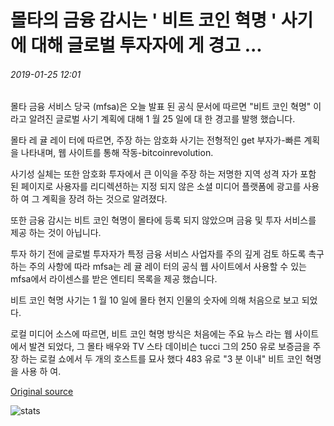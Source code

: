 # 몰타의 금융 감시는 ' 비트 코인 혁명 ' 사기에 대해 글로벌 투자자에 게 경고 ...

###### 2019-01-25 12:01

몰타 금융 서비스 당국 (mfsa)은 오늘 발표 된 공식 문서에 따르면 "비트 코인 혁명" 이라고 알려진 글로벌 사기 계획에 대해 1 월 25 일에 대 한 경고를 발행 했습니다.

몰타 레 귤 레이 터에 따르면, 주장 하는 암호화 사기는 전형적인 get 부자가-빠른 계획을 나타내며, 웹 사이트를 통해 작동-bitcoinrevolution.

사기성 실체는 또한 암호화 투자에서 큰 이익을 주장 하는 저명한 지역 성격 자가 포함 된 페이지로 사용자를 리디렉션하는 지정 되지 않은 소셜 미디어 플랫폼에 광고를 사용 하 여 그 계획을 장려 하는 것으로 알려졌다.

또한 금융 감시는 비트 코인 혁명이 몰타에 등록 되지 않았으며 금융 및 투자 서비스를 제공 하는 것이 아닙니다.

투자 하기 전에 글로벌 투자자가 특정 금융 서비스 사업자를 주의 깊게 검토 하도록 촉구 하는 주의 사항에 따라 mfsa는 레 귤 레이 터의 공식 웹 사이트에서 사용할 수 있는 mfsa에서 라이센스를 받은 엔티티 목록을 제공 했습니다.

비트 코인 혁명 사기는 1 월 10 일에 몰타 현지 인물의 숫자에 의해 처음으로 보고 되었다.

로컬 미디어 소스에 따르면, 비트 코인 혁명 방식은 처음에는 주요 뉴스 라는 웹 사이트에서 발견 되었다, 그 몰타 배우와 TV 스타 데이비슨 tucci 그의 250 유로 보증금을 주장 하는 로컬 쇼에서 두 개의 호스트를 묘사 했다 483 유로 "3 분 이내" 비트 코인 혁명을 사용 하 여.

[Original source](https://cointelegraph.com/news/maltas-financial-watchdog-warns-global-investors-against-bitcoin-revolution-scam)

![stats](https://c.statcounter.com/11760860/0/a89fa40b/1/ "stats")